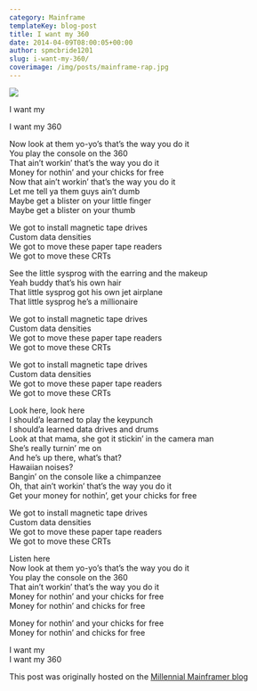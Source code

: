 ```yaml
---
category: Mainframe
templateKey: blog-post
title: I want my 360
date: 2014-04-09T08:00:05+00:00
author: spmcbride1201
slug: i-want-my-360/
coverimage: /img/posts/mainframe-rap.jpg
---
```


![](/img/posts/os_360_jcl.jpg)

<p>I want my<br/>

I want my 360</p>

<p>Now look at them yo-yo&#8217;s that&#8217;s the way you do it<br/>
You play the console on the 360<br/>
That ain&#8217;t workin&#8217; that&#8217;s the way you do it<br/>
Money for nothin&#8217; and your chicks for free<br/>
Now that ain&#8217;t workin&#8217; that&#8217;s the way you do it<br/>
Let me tell ya them guys ain&#8217;t dumb<br/>
Maybe get a blister on your little finger<br/>
Maybe get a blister on your thumb</p>
<p>We got to install magnetic tape drives<br/>
Custom data densities<br/>
We got to move these paper tape readers<br/>
We got to move these CRTs</p>
<p>See the little sysprog with the earring and the makeup<br/>
Yeah buddy that&#8217;s his own hair<br/>
That little sysprog got his own jet airplane<br/>
That little sysprog he&#8217;s a millionaire</p>
<p>We got to install magnetic tape drives<br/>
Custom data densities<br/>
We got to move these paper tape readers<br/>
We got to move these CRTs</p>
<p>We got to install magnetic tape drives<br/>
Custom data densities<br/>
We got to move these paper tape readers<br/>
We got to move these CRTs</p>
<p>Look here, look here<br/>
I should&#8217;a learned to play the keypunch<br/>
I should&#8217;a learned data drives and drums<br/>
Look at that mama, she got it stickin&#8217; in the camera man<br/>
She&#8217;s really turnin&#8217; me on<br/>
And he&#8217;s up there, what&#8217;s that?<br/>
Hawaiian noises?<br/>
Bangin&#8217; on the console like a chimpanzee<br/>
Oh, that ain&#8217;t workin&#8217; that&#8217;s the way you do it<br/>
Get your money for nothin&#8217;, get your chicks for free</p>
<p>We got to install magnetic tape drives<br/>
Custom data densities<br/>
We got to move these paper tape readers<br/>
We got to move these CRTs</p>
<p>Listen here<br/>
Now look at them yo-yo&#8217;s that&#8217;s the way you do it<br/>
You play the console on the 360<br/>
That ain&#8217;t workin&#8217; that&#8217;s the way you do it<br/>
Money for nothin&#8217; and your chicks for free<br/>
Money for nothin&#8217; and chicks for free</p>
<p>Money for nothin&#8217; and your chicks for free<br/>
Money for nothin&#8217; and chicks for free</p>
<p>I want my<br/>
I want my 360</p>

This post was originally hosted on the [Millennial Mainframer blog](https://web.archive.org/web/20181020072221/http://millennialmainframer.com/2014/04/money-nothing-360/)

